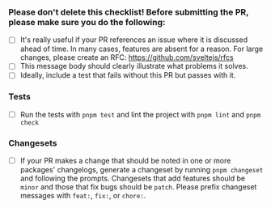 ### Please don't delete this checklist! Before submitting the PR, please make sure you do the following:
- [ ] It's really useful if your PR references an issue where it is discussed ahead of time. In many cases, features are absent for a reason. For large changes, please create an RFC: https://github.com/sveltejs/rfcs
- [ ] This message body should clearly illustrate what problems it solves.
- [ ] Ideally, include a test that fails without this PR but passes with it.

### Tests
- [ ] Run the tests with `pnpm test` and lint the project with `pnpm lint` and `pnpm check`

### Changesets
- [ ] If your PR makes a change that should be noted in one or more packages' changelogs, generate a changeset by running `pnpm changeset` and following the prompts. Changesets that add features should be `minor` and those that fix bugs should be `patch`. Please prefix changeset messages with `feat:`, `fix:`, or `chore:`.

